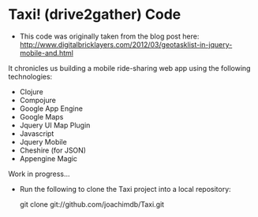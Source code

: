 # Taxi! (drive2gather) Code #

* This code was originally taken from the blog post here: http://www.digitalbricklayers.com/2012/03/geotasklist-in-jquery-mobile-and.html

It chronicles us building a mobile ride-sharing web app using the following technologies:

- Clojure
- Compojure
- Google App Engine
- Google Maps
- Jquery UI Map Plugin 
- Javascript
- Jquery Mobile
- Cheshire (for JSON)
- Appengine Magic

Work in progress...

* Run the following to clone the Taxi project into a local repository:

    git clone git://github.com/joachimdb/Taxi.git
